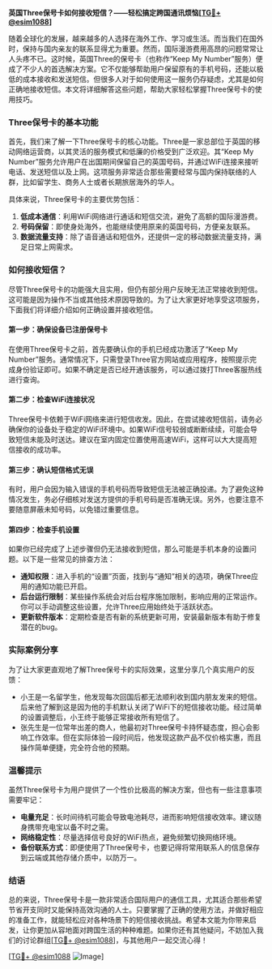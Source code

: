 **英国Three保号卡如何接收短信？——轻松搞定跨国通讯烦恼[[TG💪+ @esim1088](https://t.me/s/esim1088)]**

随着全球化的发展，越来越多的人选择在海外工作、学习或生活。而当我们在国外时，保持与国内亲友的联系显得尤为重要。然而，国际漫游费用高昂的问题常常让人头疼不已。这时候，英国Three的保号卡（也称作“Keep My Number”服务）便成了不少人的首选解决方案。它不仅能够帮助用户保留原有的手机号码，还能以极低的成本接收和发送短信。但很多人对于如何使用这一服务仍存疑虑，尤其是如何正确地接收短信。本文将详细解答这些问题，帮助大家轻松掌握Three保号卡的使用技巧。

### Three保号卡的基本功能

首先，我们来了解一下Three保号卡的核心功能。Three是一家总部位于英国的移动网络运营商，以其灵活的服务模式和低廉的价格受到广泛欢迎。其“Keep My Number”服务允许用户在出国期间保留自己的英国号码，并通过WiFi连接来接听电话、发送短信以及上网。这项服务非常适合那些需要经常与国内保持联络的人群，比如留学生、商务人士或者长期旅居海外的华人。

具体来说，Three保号卡的主要优势包括：
1. **低成本通信**：利用WiFi网络进行通话和短信交流，避免了高额的国际漫游费。
2. **号码保留**：即使身处海外，也能继续使用原来的英国号码，方便亲友联系。
3. **数据流量支持**：除了语音通话和短信外，还提供一定的移动数据流量支持，满足日常上网需求。

### 如何接收短信？

尽管Three保号卡的功能强大且实用，但仍有部分用户反映无法正常接收到短信。这可能是因为操作不当或其他技术原因导致的。为了让大家更好地享受这项服务，下面我们将详细介绍如何正确设置并接收短信。

#### 第一步：确保设备已注册保号卡
在使用Three保号卡之前，首先要确认你的手机已经成功激活了“Keep My Number”服务。通常情况下，只需登录Three官方网站或应用程序，按照提示完成身份验证即可。如果不确定是否已经开通该服务，可以通过拨打Three客服热线进行查询。

#### 第二步：检查WiFi连接状况
Three保号卡依赖于WiFi网络来进行短信收发。因此，在尝试接收短信前，请务必确保你的设备处于稳定的WiFi环境中。如果WiFi信号较弱或断断续续，可能会导致短信未能及时送达。建议在室内固定位置使用高速WiFi，这样可以大大提高短信接收的成功率。

#### 第三步：确认短信格式无误
有时，用户会因为输入错误的手机号码而导致短信无法被正确投递。为了避免这种情况发生，务必仔细核对发送方提供的手机号码是否准确无误。另外，也要注意不要随意屏蔽未知号码，以免错过重要信息。

#### 第四步：检查手机设置
如果你已经完成了上述步骤但仍无法接收到短信，那么可能是手机本身的设置问题。以下是一些常见的排查方法：

- **通知权限**：进入手机的“设置”页面，找到与“通知”相关的选项，确保Three应用的通知功能已开启。
- **后台运行限制**：某些操作系统会对后台程序施加限制，影响应用的正常运作。你可以手动调整这些设置，允许Three应用始终处于活跃状态。
- **更新软件版本**：定期检查是否有新的系统更新可用，安装最新版本有助于修复潜在的bug。

### 实际案例分享

为了让大家更直观地了解Three保号卡的实际效果，这里分享几个真实用户的反馈：

- 小王是一名留学生，他发现每次回国后都无法顺利收到国内朋友发来的短信。后来他了解到这是因为他的手机默认关闭了WiFi下的短信接收功能。经过简单的设置调整后，小王终于能够正常接收所有短信了。
- 张先生是一位常年出差的商人，他最初对Three保号卡持怀疑态度，担心会影响工作效率。但在实际体验一段时间后，他发现这款产品不仅价格实惠，而且操作简单便捷，完全符合他的预期。

### 温馨提示

虽然Three保号卡为用户提供了一个性价比极高的解决方案，但也有一些注意事项需要牢记：

- **电量充足**：长时间待机可能会导致电池耗尽，进而影响短信接收效率。建议随身携带充电宝以备不时之需。
- **网络稳定性**：尽量选择信号良好的WiFi热点，避免频繁切换网络环境。
- **备份联系方式**：即便使用了Three保号卡，也要记得将常用联系人的信息保存到云端或其他存储介质中，以防万一。

### 结语

总的来说，Three保号卡是一款非常适合国际用户的通信工具，尤其适合那些希望节省开支同时又能保持高效沟通的人士。只要掌握了正确的使用方法，并做好相应的准备工作，就能轻松应对各种场景下的短信接收挑战。希望本文能为你带来启发，让你更加从容地面对跨国生活的种种难题。如果你还有其他疑问，不妨加入我们的讨论群组[[TG💪+ @esim1088](https://t.me/s/esim1088)]，与其他用户一起交流心得！

[[TG💪+ @esim1088](https://t.me/s/esim1088) ![Image](https://i.postimg.cc/4NQfJmqS/Snipaste-2025-05-13-00-14-12.png)]